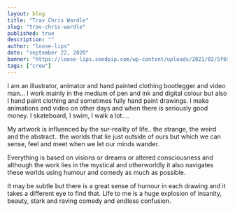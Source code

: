 ```yaml
---
layout: blog
title: "Trav Chris Wardle"
slug: "trav-chris-wardle"
published: true
description: ""
author: "loose-lips"
date: "september 22, 2020"
banner: "https://loose-lips.seedpip.com/wp-content/uploads/2021/02/5f69f87ccdcb7.jpg"
tags: ["crew"]
---
```


I am an illustrator, animator and hand painted clothing bootlegger and video man… I work mainly in the medium of pen and ink and digital colour but also I hand paint clothing and sometimes fully hand paint drawings. I make animations and video on other days and when there is seriously good money. I skateboard, I swim, I walk a lot….

My artwork is influenced by the sur-reality of life.. the strange, the weird and the abstract.. the worlds that lie just outside of ours but which we can sense, feel and meet when we let our minds wander.

Everything is based on visions or dreams or altered consciousness and although the work lies in the mystical and otherworldly it also navigates these worlds using humour and comedy as much as possible.

It may be subtle but there is a great sense of humour in each drawing and it takes a different eye to find that. Life to me is a huge explosion of insanity, beauty, stark and raving comedy and endless confusion.

<!--
[http://www.backdownwarchild.co.uk] < illustration / moving image work
Instagram.com/backdowntrav < online portfolio

[http://instagram.com/raheal_fahake] / [http://www.realfakebrand.com] < hand painted bootleg clothing -->
